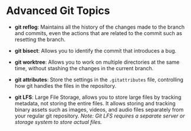 # Advanced Git Topics

- **git reflog**: Maintains all the history of the changes made to the branch and commits, even the actions that are related to the commit such as resetting the branch.

- **git bisect**: Allows you to identify the commit that introduces a bug.

- **git worktree**: Allows you to work on multiple directories at the same time, without stashing the changes in the current branch.

- **git attributes**: Store the settings in the `.gitattributes` file, controlling how git handles the files in the repository.

- **git LFS**: Large File Storage, allows you to store large files by tracking metadata, not storing the entire files. It allows storing and tracking binary assets such as images, videos, and audio files separately from your regular git repository. *Note: Git LFS requires a separate server or storage system to store actual files.*
